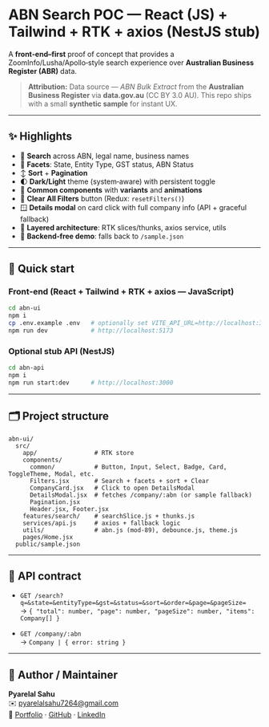 # ABN Search POC — React (JS) + Tailwind + RTK + axios (NestJS stub)

A **front‑end–first** proof of concept that provides a ZoomInfo/Lusha/Apollo‑style search experience over **Australian Business Register (ABR)** data.

> **Attribution:** Data source — _ABN Bulk Extract_ from the **Australian Business Register** via **data.gov.au** (CC BY 3.0 AU). This repo ships with a small **synthetic sample** for instant UX.

---

## ✨ Highlights

- 🔎 **Search** across ABN, legal name, business names
- 🧭 **Facets**: State, Entity Type, GST status, ABN Status
- ↕️ **Sort** + **Pagination**
- 🌓 **Dark/Light** theme (system‑aware) with persistent toggle
- 🧰 **Common components** with **variants** and **animations**
- 🧽 **Clear All Filters** button (Redux: `resetFilters()`)
- 🪟 **Details modal** on card click with full company info (API + graceful fallback)
- 🧱 **Layered architecture**: RTK slices/thunks, axios service, utils
- 🧪 **Backend‑free demo**: falls back to `/sample.json`

---

## 🚀 Quick start

### Front‑end (React + Tailwind + RTK + axios — JavaScript)

```bash
cd abn-ui
npm i
cp .env.example .env   # optionally set VITE_API_URL=http://localhost:3000
npm run dev            # http://localhost:5173
```

### Optional stub API (NestJS)

```bash
cd abn-api
npm i
npm run start:dev      # http://localhost:3000
```

---

## 🗂️ Project structure

```
abn-ui/
  src/
    app/                # RTK store
    components/
      common/           # Button, Input, Select, Badge, Card, ToggleTheme, Modal, etc.
      Filters.jsx       # Search + facets + sort + Clear
      CompanyCard.jsx   # Click to open DetailsModal
      DetailsModal.jsx  # fetches /company/:abn (or sample fallback)
      Pagination.jsx
      Header.jsx, Footer.jsx
    features/search/    # searchSlice.js + thunks.js
    services/api.js     # axios + fallback logic
    utils/              # abn.js (mod‑89), debounce.js, theme.js
    pages/Home.jsx
  public/sample.json
```

---

## 🔗 API contract

- `GET /search?q=&state=&entityType=&gst=&status=&sort=&order=&page=&pageSize=`  
  → `{ "total": number, "page": number, "pageSize": number, "items": Company[] }`

- `GET /company/:abn`  
  → `Company | { error: string }`

---

## 👤 Author / Maintainer

**Pyarelal Sahu**  
✉️ pyarelalsahu7264@gmail.com  
🔗 [Portfolio](https://pyarelal-portfolio.netlify.app/) · [GitHub](https://github.com/pyarelal-sahu) · [LinkedIn](https://www.linkedin.com/in/pyarelal-sahu/)
